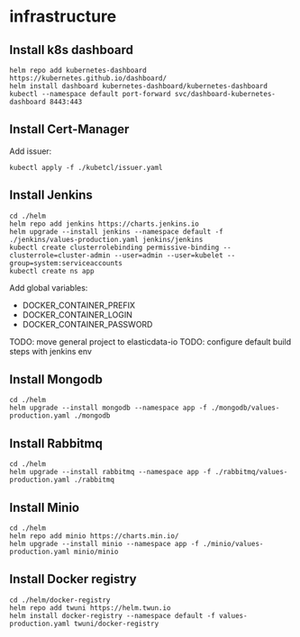 # infrastructure

## Install k8s dashboard 

```
helm repo add kubernetes-dashboard https://kubernetes.github.io/dashboard/
helm install dashboard kubernetes-dashboard/kubernetes-dashboard
kubectl --namespace default port-forward svc/dashboard-kubernetes-dashboard 8443:443
```

## Install Cert-Manager

Add  issuer:

```
kubectl apply -f ./kubetcl/issuer.yaml
```

## Install Jenkins

```
cd ./helm
helm repo add jenkins https://charts.jenkins.io
helm upgrade --install jenkins --namespace default -f ./jenkins/values-production.yaml jenkins/jenkins
kubectl create clusterrolebinding permissive-binding --clusterrole=cluster-admin --user=admin --user=kubelet --group=system:serviceaccounts
kubectl create ns app
```

Add global variables:

* DOCKER_CONTAINER_PREFIX
* DOCKER_CONTAINER_LOGIN
* DOCKER_CONTAINER_PASSWORD

TODO: move general project to elasticdata-io
TODO: configure default build steps with jenkins env 

## Install Mongodb

```
cd ./helm
helm upgrade --install mongodb --namespace app -f ./mongodb/values-production.yaml ./mongodb
```

## Install Rabbitmq

```
cd ./helm
helm upgrade --install rabbitmq --namespace app -f ./rabbitmq/values-production.yaml ./rabbitmq
```

## Install Minio

```
cd ./helm
helm repo add minio https://charts.min.io/
helm upgrade --install minio --namespace app -f ./minio/values-production.yaml minio/minio
```

## Install Docker registry 

```
cd ./helm/docker-registry
helm repo add twuni https://helm.twun.io
helm install docker-registry --namespace default -f values-production.yaml twuni/docker-registry
```
